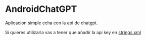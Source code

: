 # AndroidChatGPT
Aplicacion simple echa con la api de chatgpt.

Si quieres utilizarla vas a tener que añadir la api key en [strings.xml](app/src/main/res/values/strings.xml)
